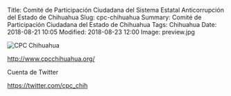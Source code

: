 Title: Comité de Participación Ciudadana del Sistema Estatal Anticorrupción del Estado de Chihuahua
Slug: cpc-chihuahua
Summary: Comité de Participación Ciudadana del Estado de Chihuahua
Tags: Chihuahua
Date: 2018-08-21 10:05
Modified: 2018-08-23 12:00
Image: preview.jpg

<img class="img-fluid" src="chihuahua.jpg" alt="CPC Chihuahua">

<http://www.cpcchihuahua.org/>

Cuenta de Twitter

<https://twitter.com/cpc_chih>
